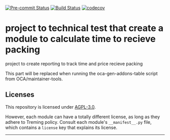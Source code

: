 
<!-- /!\ Non OCA Context : Set here the badge of your runbot / runboat instance. -->
[![Pre-commit Status](https://github.com/Treming/treming_tecnical_test/actions/workflows/pre-commit.yml/badge.svg?branch=17.0)](https://github.com/Treming/treming_tecnical_test/actions/workflows/pre-commit.yml?query=branch%3A17.0)
[![Build Status](https://github.com/Treming/treming_tecnical_test/actions/workflows/test.yml/badge.svg?branch=17.0)](https://github.com/Treming/treming_tecnical_test/actions/workflows/test.yml?query=branch%3A17.0)
[![codecov](https://codecov.io/gh/Treming/treming_tecnical_test/branch/17.0/graph/badge.svg)](https://codecov.io/gh/Treming/treming_tecnical_test)
<!-- /!\ Non OCA Context : Set here the badge of your translation instance. -->

<!-- /!\ do not modify above this line -->

# project to technical test that create a module to calculate time to recieve packing

project to create reporting to track time and price recieve packing

<!-- /!\ do not modify below this line -->

<!-- prettier-ignore-start -->

[//]: # (addons)

This part will be replaced when running the oca-gen-addons-table script from OCA/maintainer-tools.

[//]: # (end addons)

<!-- prettier-ignore-end -->

## Licenses

This repository is licensed under [AGPL-3.0](LICENSE).

However, each module can have a totally different license, as long as they adhere to Treming
policy. Consult each module's `__manifest__.py` file, which contains a `license` key
that explains its license.

----
<!-- /!\ Non OCA Context : Set here the full description of your organization. -->
